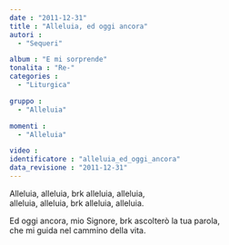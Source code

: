 ```yaml
---
date : "2011-12-31"
title : "Alleluia, ed oggi ancora"
autori : 
  - "Sequeri"

album : "E mi sorprende"
tonalita : "Re-"
categories : 
  - "Liturgica"

gruppo : 
  - "Alleluia"

momenti : 
  - "Alleluia"

video : 
identificatore : "alleluia_ed_oggi_ancora"
data_revisione : "2011-12-31"
---
```

  
  
 Alleluia,  alleluia,  brk alleluia,  alleluia,  
 alleluia,  alleluia, brk  alleluia,  alleluia.  
  
  
  
Ed oggi ancora, mio Signore, brk ascolterò la tua parola,  
che mi guida nel cammino della vita.  
  
  
  

